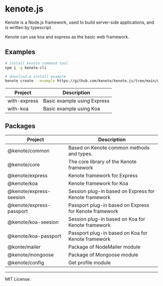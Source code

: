 # kenote.js

Kenote is a Node.js framework, used to build server-side applications, and is written by typescript.

Kenote can use koa and express as the basic web framework.

## Examples

```bash
# install kenote command tool
npm i -g kenote-cli

# download & install example
kenote create --example https://github.com/kenote/kenote.js/tree/main/examples/<example-name> <dir-path>
```

| Project | Description |
|----|----|
| with-express | Basic example using Express |
| with-koa | Basic example using Koa |

## Packages

| Project | Description |
|----|----|
| @kenote/common | Based on Kenote common methods and types. |
| @kenote/core | The core library of the Kenote framework |
| @kenote/express | Kenote framework for Express |
| @kenote/koa | Kenote framework for Koa |
| @kenote/express-seesion | Session plug-in based on Express for Kenote framework |
| @kenote/express-passport | Passport plug-in based on Express for Kenote framework |
| @kenote/koa-seesion | Session plug-in based on Koa for Kenote framework |
| @kenote/koa-passport | Passport plug-in based on Koa for Kenote framework |
| @konte/mailer | Package of NodeMailer module |
| @kenote/mongoose | Package of Mongoose module |
| @kenote/config | Get profile module |

---
MIT License.